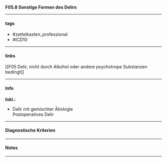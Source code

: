 __F05.8 Sonstige Formen des Delirs__

___________________________________________
#### tags

- #zettelkasten_professional
- #ICD10 
___________________________________________
#### links

[[F05 Delir, nicht durch Alkohol oder andere psychotrope Substanzen bedingt]]
___________________________________________
#### Info
__Inkl.:__
- Delir mit gemischter Ätiologie  
Postoperatives Delir
___________________________________________
#### Diagnostische Kriterien

___________________________________________
#### Notes

___________________________________________


